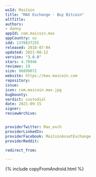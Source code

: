```yaml
---
wsId: MaiCoin
title: "MAX Exchange - Buy Bitcoin"
altTitle: 
authors:
- danny
appId: com.maicoin.max
appCountry: us
idd: 1370837255
released: 2018-07-04
updated: 2021-08-12
version: "3.0.0"
stars: 4.78946
reviews: 19
size: 96899072
website: https://max.maicoin.com
repository: 
issue: 
icon: com.maicoin.max.jpg
bugbounty: 
verdict: custodial
date: 2021-09-15
signer: 
reviewArchive:


providerTwitter: Max_exch
providerLinkedIn: 
providerFacebook: MaiCoinAssetExchange
providerReddit: 

redirect_from:

---
```

{% include copyFromAndroid.html %}
